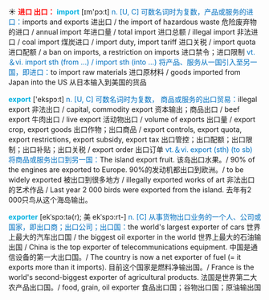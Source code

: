☀ <font color="red">**进口 出口：**</font>
<font color="sky blue">**import**</font> [ɪm'pɔ:t] 
<font color="#0070c0">n. [U, C] 可数名词时为复数，产品或服务的进口：</font>imports and exports 进出口 / the import of hazardous waste 危险废弃物的进口 / annual import 年进口量 / total import 进口总额 / illegal import 非法进口 / coal import 煤炭进口 / import duty, import tariff 进口关税 / import quota 进口配额 / a ban on imports, a restriction on imports 进口禁令；进口限制 <font color="#0070c0">vt.＆vi. import sth (from ...) / import sth (into ...) 将产品、服务从一国引入至另一国，即进口：</font>to import raw materials 进口原材料 / goods imported from Japan into the US 从日本输入到美国的货品

<font color="sky blue">**export**</font> ['ekspɔ:t] 
<font color="#0070c0">n. [U, C] 可数名词时为复数， 商品或服务的出口贸易：</font>illegal export 非法出口 / capital, commodity export 资本输出；商品出口 / beef export 牛肉出口 / live export 活动物出口 / volume of exports 出口量 / export crop, export goods 出口作物；出口商品 / export controls, export quota, export restrictions, export subsidy, export tax 出口管控；出口配额；出口限制；出口补贴；出口关税 / export order 出口订单 <font color="#0070c0">vt.＆vi. export (sth) (to sb) 将商品或服务出口到另一国：</font>The island export fruit. 该岛出口水果。/ 90% of the engines are exported to Europe. 90%的发动机都出口到欧洲。/ to be widely exported 被出口到很多地方 / illegally exported works of art 非法出口的艺术作品 / Last year 2 000 birds were exported from the island. 去年有2 000只鸟从这个海岛输出。

<font color="sky blue">**exporter**</font> [ekˈspɔ:tə(r); 美 ekˈspɔ:rt-]
<font color="#0070c0">n. [C] 从事货物出口业务的一个人、公司或国家，即出口商；出口公司；出口国：</font>the world's largest exporter of cars 世界上最大的汽车出口国 / the biggest oil exporter in the world 世界上最大的石油输出国 / China is the top exporter of telecommunications equipment. 中国是通信设备的第一大出口国。/ The country is now a net exporter of fuel (= it exports more than it imports). 目前这个国家是燃料净输出国。/ France is the world's second-biggest exporter of agricultural products. 法国是世界第二大农产品出口国。/ food, grain, oil exporter 食品出口国；谷物出口国；原油输出国



